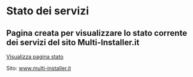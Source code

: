 # Stato dei servizi
## Pagina creata per visualizzare lo stato corrente dei servizi del sito Multi-Installer.it

<a href="https://fabrizio04.github.io" target="blank">Visualizza pagina stato</a>

Sito: <a href="https://multi-installer.it" target="blank">www.multi-installer.it</a>

